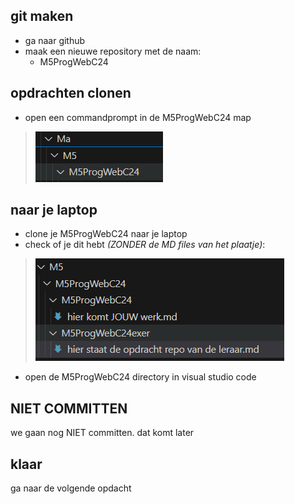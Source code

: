 ## git maken

- ga naar github
- maak een nieuwe repository met de naam:
    - M5ProgWebC24

## opdrachten clonen

- open een commandprompt in de M5ProgWebC24 map
>![](img/mapstart.PNG)

## naar je laptop

- clone je M5ProgWebC24 naar je laptop
- check of je dit hebt *(ZONDER de MD files van het plaatje)*:
>![](img/mappen.PNG)
- open de M5ProgWebC24 directory in visual studio code

## NIET COMMITTEN

we gaan nog NIET committen. dat komt later

## klaar

ga naar de volgende opdacht